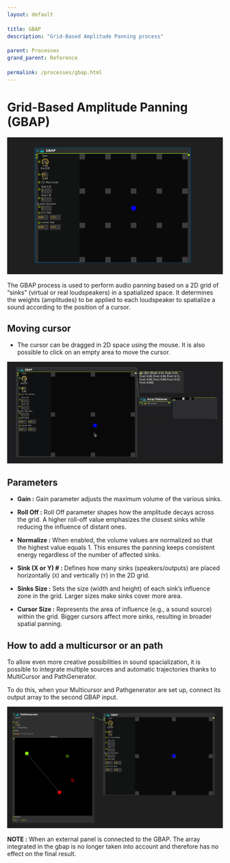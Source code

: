 ```yaml
---
layout: default

title: GBAP
description: "Grid-Based Amplitude Panning process"

parent: Processes
grand_parent: Reference

permalink: /processes/gbap.html
---
```


# Grid-Based Amplitude Panning (GBAP)

<img title="" src="../../../../assets/images/reference/processes/gbap/gbap_main.png" alt="" width="682">

The GBAP process is used to perform audio panning based on a 2D grid of “sinks” (virtual or real loudspeakers) in a spatialized space. It determines the weights (amplitudes) to be applied to each loudspeaker to spatialize a sound according to the position of a cursor.

## Moving cursor

- The cursor can be dragged in 2D space using the mouse. It is also possible to click on an empty area to move the cursor.

<img title="" src="../../../../assets/images/reference/processes/gbap/gbap_move.gif" alt="" width="682">

## Parameters

- **Gain :** Gain parameter adjusts the maximum volume of the various sinks.

- **Roll Off :** Roll Off parameter shapes how the amplitude decays across the grid. A higher roll-off value emphasizes the closest sinks while reducing the influence of distant ones.

- **Normalize :** When enabled, the volume values are normalized so that the highest value equals 1. This ensures the panning keeps consistent energy regardless of the number of affected sinks.

- **Sink (X or Y) # :** Defines how many sinks (speakers/outputs) are placed horizontally (`X`) and vertically (`Y`) in the 2D grid.

- **Sinks Size :** Sets the size (width and height) of each sink’s influence zone in the grid. Larger sizes make sinks cover more area.

- **Cursor Size :** Represents the area of influence (e.g., a sound source) within the grid. Bigger cursors affect more sinks, resulting in broader spatial panning.

## How to add a multicursor or an path

To allow even more creative possibilities in sound spacialization, it is possible to integrate multiple sources and automatic trajectories thanks to MultiCursor and PathGenerator.

To do this, when your Multicursor and Pathgenerator are set up, connect its output array to the second GBAP input.

<img title="" src="../../../../assets/images/reference/processes/gbap/gbap_combine.png" alt="" width="682">

**NOTE :** When an external panel is connected to the GBAP. The array integrated in the gbap is no longer taken into account and therefore has no effect on the final result.

